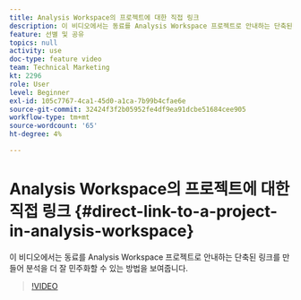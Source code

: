 ```yaml
---
title: Analysis Workspace의 프로젝트에 대한 직접 링크
description: 이 비디오에서는 동료를 Analysis Workspace 프로젝트로 안내하는 단축된 링크를 만들어 분석을 더 잘 민주화할 수 있는 방법을 보여줍니다.
feature: 선별 및 공유
topics: null
activity: use
doc-type: feature video
team: Technical Marketing
kt: 2296
role: User
level: Beginner
exl-id: 105c7767-4ca1-45d0-a1ca-7b99b4cfae6e
source-git-commit: 32424f3f2b05952fe4df9ea91dcbe51684cee905
workflow-type: tm+mt
source-wordcount: '65'
ht-degree: 4%

---
```


# Analysis Workspace의 프로젝트에 대한 직접 링크 {#direct-link-to-a-project-in-analysis-workspace}

이 비디오에서는 동료를 Analysis Workspace 프로젝트로 안내하는 단축된 링크를 만들어 분석을 더 잘 민주화할 수 있는 방법을 보여줍니다.

>[!VIDEO](https://video.tv.adobe.com/v/24710/?quality=12)
